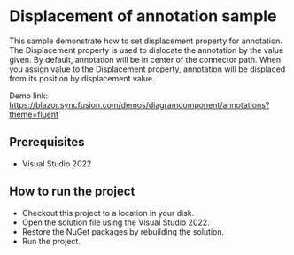 # Displacement of annotation sample

This sample demonstrate how to set displacement property for annotation. The Displacement property is used to dislocate the annotation by the value given. By default, annotation will be in center of the connector path. When you assign value to the Displacement property, annotation will be displaced from its position by displacement value.

Demo link: https://blazor.syncfusion.com/demos/diagramcomponent/annotations?theme=fluent

## Prerequisites

* Visual Studio 2022

## How to run the project

* Checkout this project to a location in your disk.
* Open the solution file using the Visual Studio 2022.
* Restore the NuGet packages by rebuilding the solution.
* Run the project.
